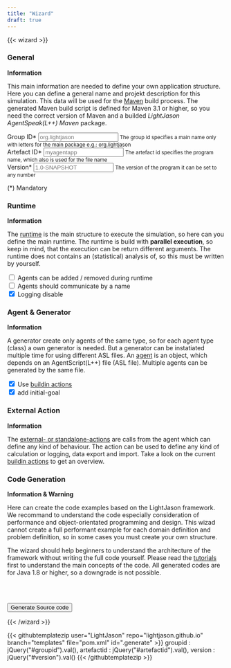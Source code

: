 ```yaml
---
title: "Wizard"
draft: true
---
```


{{< wizard >}}

<h3>General</h3>
<section>
<strong>Information</strong>
<p>This main information are needed to define your own application structure. Here you can define a general name and projekt description for this simulation. This data will be used for the <a href="https://maven.apache.org/">Maven</a> build process. The generated Maven build script is defined for Maven 3.1 or higher, so you need the correct version of Maven and a builded <i>LightJason AgentSpeak(L++) Maven</i> package.</p>
<p>
    <div class="form-group">
        <label for="groupid">Group ID*</label>
        <input type="groupid" class="form-control required" id="groupid" placeholder="org.lightjason" />
        <small class="form-text text-muted">The group id specifies a main name only with letters for the main package e.g.: org.lightjason</small>
    </div>
    <div class="form-group">
        <label for="artefactid">Artefact ID*</label>
        <input type="artefactid" class="form-control required" id="artefactid" placeholder="myagentapp" />
        <small class="form-text text-muted">The artefact id specifies the program name, which also is used for the file name</small>
    </div>
    <div class="form-group">
        <label for="version">Version*</label>
        <input type="version" class="form-control required" id="version" placeholder="1.0-SNAPSHOT" />
        <small class="form-text text-muted">The version of the program it can be set to any number</small>
    </div>
</p>
<p>(*) Mandatory</p>
</section>

<h3>Runtime</h3>
<section>
<strong>Information</strong>
<p>The <a href="/tutorials/agentspeak-in-fifteen-minutes/#write-your-own-runtime">runtime</a> is the main structure to execute the simulation, so here can you define the main runtime. The runtime is build with <strong>parallel execution</strong>, so keep in mind, that the execution can be return different arguments. The runtime does not contains an (statistical) analysis of, so this must be written by yourself.</p>
<p>
    <div class="form-check">
        <label class="form-check-label">
          <input name="setmodifyable" id="setmodifyable" type="checkbox" class="form-check-input" /> Agents can be added / removed during runtime 
        </label>
    </div>
    <div class="form-check">
        <label class="form-check-label">
          <input name="communicate" id="communicate" type="checkbox" class="form-check-input" /> Agents should communicate by a name
        </label>
    </div>
    <div class="form-check">
        <label class="form-check-label">
          <input name="logging" id="logging" type="checkbox" class="form-check-input" checked /> Logging disable
        </label>
    </div>       
</p>
</section>

<h3>Agent & Generator</h3>
<section>
<strong>Information</strong>
<p>A generator create only agents of the same type, so for each agent type (class) a own generator is needed. But a generator can be instatiated multiple time for using different ASL files. An <a href="/tutorials/agentspeak-in-fifteen-minutes/#a-id-agentclass-a-agent-class">agent</a> is an object, which depends on an AgentScript(L++) file (ASL file). Multiple agents can be generated by the same file.</p>
<p>
    <div class="form-check">
        <label class="form-check-label">
          <input name="buildinaction" id="buildinaction" type="checkbox" class="form-check-input" checked /> Use <a href="/knowledgebase/actions">buildin actions</a>
        </label>
    </div>
    <div class="form-check">
        <label class="form-check-label">
          <input name="buildinaction" id="buildinaction" type="checkbox" class="form-check-input" checked /> add initial-goal
        </label>
    </div>   

</p>
</section>

<h3>External Action</h3>
<section>
<strong>Information</strong>
<p>
The <a href="/tutorials/actions/#what-kind-of-actions-exists">external- or standalone-actions</a> are calls from the agent which can define any kind of behaviour. The action can be used to define any kind of calculation or logging, data export and import. Take a look on the current <a href="/knowledgebase/actions/">buildin actions</a> to get an overview.
</p>
</section>

<h3>Code Generation</h3>
<section>
<strong>Information & Warning</strong><br/>
<p>Here can create the code examples based on the LightJason framework. We recommand to understand the code especially consideration of performance and object-orientated programming and design. This wizad cannot create a full performant example for each domain definition and problem definition, so in some cases you must create your own structure.</p>
<p>
The wizard should help beginners to understand the architecture of the framework without writing the full code yourself. Please read the <a href="/tutorials">tutorials</a> first to understand the main concepts of the code. All generated codes are for Java 1.8 or higher, so a downgrade is not possible.
</p>
<br/><br/>
<p>
<button type="submit" class="generate btn btn-secondary btn-lg btn-block">Generate Source code</button>
</p>
</section>

{{< /wizard >}}

{{< githubtemplatezip user="LightJason" repo="lightjason.github.io" branch="templates" file="pom.xml" id=".generate" >}}
groupid     : jQuery("#groupid").val(),
artefactid  : jQuery("#artefactid").val(),
version    : jQuery("#version").val()
{{< /githubtemplatezip >}}
